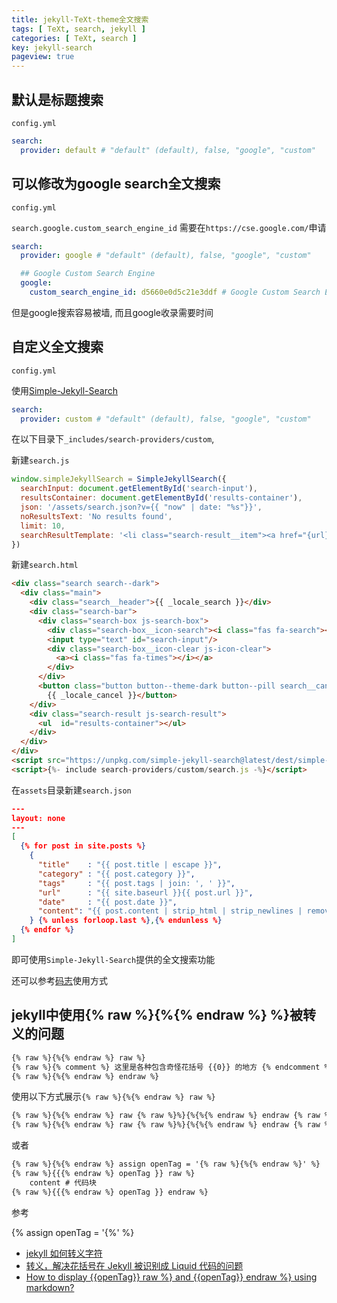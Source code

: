 ```yaml
---
title: jekyll-TeXt-theme全文搜索
tags: [ TeXt, search, jekyll ]
categories: [ TeXt, search ]
key: jekyll-search
pageview: true
---
```

<!-- {% raw %} -->

## 默认是标题搜索

<!--more-->

`config.yml`

```yml
search:
  provider: default # "default" (default), false, "google", "custom"
```

## 可以修改为google search全文搜索

`config.yml`

`search.google.custom_search_engine_id` 需要在`https://cse.google.com/`申请

```yml
search:
  provider: google # "default" (default), false, "google", "custom"

  ## Google Custom Search Engine
  google:
    custom_search_engine_id: d5660e0d5c21e3ddf # Google Custom Search Engine ID
```

但是google搜索容易被墙, 而且google收录需要时间

## 自定义全文搜索

`config.yml`

使用[Simple-Jekyll-Search](https://github.com/christian-fei/Simple-Jekyll-Search)

```yml
search:
  provider: custom # "default" (default), false, "google", "custom"
```

在以下目录下`_includes/search-providers/custom`,

新建`search.js`

```js
window.simpleJekyllSearch = SimpleJekyllSearch({
  searchInput: document.getElementById('search-input'),
  resultsContainer: document.getElementById('results-container'),
  json: '/assets/search.json?v={{ "now" | date: "%s"}}',
  noResultsText: 'No results found',
  limit: 10,
  searchResultTemplate: '<li class="search-result__item"><a href="{url}" class="button">{title}</a></li>'
})
```

新建`search.html`

```html
<div class="search search--dark">
  <div class="main">
    <div class="search__header">{{ _locale_search }}</div>
    <div class="search-bar">
      <div class="search-box js-search-box">
        <div class="search-box__icon-search"><i class="fas fa-search"></i></div>
        <input type="text" id="search-input"/>
        <div class="search-box__icon-clear js-icon-clear">
          <a><i class="fas fa-times"></i></a>
        </div>
      </div>
      <button class="button button--theme-dark button--pill search__cancel js-search-toggle">
        {{ _locale_cancel }}</button>
    </div>
    <div class="search-result js-search-result">
      <ul  id="results-container"></ul>
    </div>
  </div>
</div>
<script src="https://unpkg.com/simple-jekyll-search@latest/dest/simple-jekyll-search.min.js"></script>
<script>{%- include search-providers/custom/search.js -%}</script>
```

在`assets`目录新建`search.json`

```json
---
layout: none
---
[
  {% for post in site.posts %}
    {
      "title"    : "{{ post.title | escape }}",
      "category" : "{{ post.category }}",
      "tags"     : "{{ post.tags | join: ', ' }}",
      "url"      : "{{ site.baseurl }}{{ post.url }}",
      "date"     : "{{ post.date }}",
      "content": "{{ post.content | strip_html | strip_newlines | remove_chars | escape }}"
    } {% unless forloop.last %},{% endunless %}
  {% endfor %}
]
```

即可使用`Simple-Jekyll-Search`提供的全文搜索功能

还可以参考[码志](https://github.com/mzlogin/mzlogin.github.io)使用方式
<!-- {% endraw %} -->

## jekyll中使用{% raw %}{%{% endraw %}  %}被转义的问题

```html
{% raw %}{%{% endraw %} raw %}
{% raw %}{% comment %} 这里是各种包含奇怪花括号 {{0}} 的地方 {% endcomment %}{% endraw %}
{% raw %}{%{% endraw %} endraw %}
```

使用以下方式展示`{% raw %}{%{% endraw %} raw %}`

```html
{% raw %}{%{% endraw %} raw {% raw %}%}{%{%{% endraw %} endraw {% raw %}%}{% endraw %} raw {% raw %}%}{% endraw %}
{% raw %}{%{% endraw %} raw {% raw %}%}{%{%{% endraw %} endraw {% raw %}%}{% endraw %} endraw {% raw %}%}{% endraw %}
```

或者

```html
{% raw %}{%{% endraw %} assign openTag = '{% raw %}{%{% endraw %}' %}
{% raw %}{{{% endraw %} openTag }} raw %}    
    content # 代码块   
{% raw %}{{{% endraw %} openTag }} endraw %}
```

参考

{% assign openTag = '{%' %}

- [jekyll 如何转义字符](https://cloud.tencent.com/developer/article/1368561)
- [转义，解决花括号在 Jekyll 被识别成 Liquid 代码的问题](https://cloud.tencent.com/developer/article/1341165)
- [How to display {{openTag}} raw %} and {{openTag}} endraw %} using markdown?](https://stackoverflow.com/questions/47106191/how-to-display-raw-and-endraw-using-markdown)
